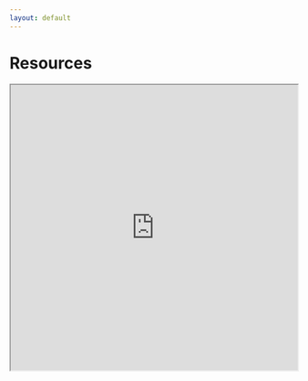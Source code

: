 ```yaml
---
layout: default
---
```


# Resources

<iframe src="https://www.evernote.com/shard/s254/sh/380b49b6-fd0a-4897-8e6d-ff318f983fd2/1bb99666a42695a0f4ef8a43f9e50839" width="100%" height="500"></iframe>
